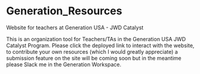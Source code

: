 # Generation_Resources
Website for teachers at Generation USA - JWD Catalyst

This is an organization tool for Teachers/TAs in the Generation USA JWD Catalyst Program.
Please click the deployed link to interact with the website, to contribute your own resources (which I would greatly appreciate) a submission feature on the site will be coming soon but in the meantime please Slack me in the Generation Workspace. 